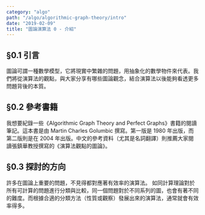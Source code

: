 ```yaml
---
category: "algo"
path: "/algo/algorithmic-graph-theory/intro"
date: "2019-02-09"
title: "圖論演算法 0 - 介紹"
---
```


## §0.1 引言

圖論可謂一種數學模型，它將現實中繁雜的問題，用抽象化的數學物件來代表。我們將從演算法的觀點，與大家分享有哪些圖論觀念，結合演算法以後能夠看透更多問題背後的本質。

## §0.2 參考書籍

我想要紀錄一些《Algorithmic Graph Theory and Perfect Graphs》書籍的閱讀筆記。這本書是由 Martin Charles Golumbic 撰寫。第一版是 1980 年出版，而第二版則是在 2004 年出版。中文的參考資料（尤其是名詞翻譯）則推薦大家閱讀張鎮華教授撰寫的《演算法觀點的圖論》。

## §0.3 探討的方向

許多在圖論上重要的問題，不見得都對應著有效率的演算法。
如同計算理論對於所有可計算的問題進行分類與比較，同一個問題對於不同系列的圖，也會有著不同的難度。而根據合適的分類方法（性質或觀察）發展出來的演算法，通常就會有效率得多。